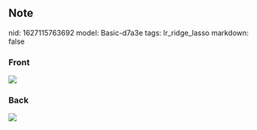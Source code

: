 ## Note
nid: 1627115763692
model: Basic-d7a3e
tags: lr_ridge_lasso
markdown: false

### Front
<img src="paste-066dcbe65c21d3e2419761f97adfad2c7f77e227.jpg">

### Back
<img src="paste-7f95976a13ea4fb63bab6d62b7ca6e1b8ea9dc49.jpg">
